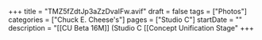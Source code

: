 +++
title = "TMZ5fZdtJp3aZzDvaIFw.avif"
draft = false
tags = ["Photos"]
categories = ["Chuck E. Cheese's"]
pages = ["Studio C"]
startDate = ""
description = "[[CU Beta 16M]] (Studio C [[Concept Unification Stage"
+++
